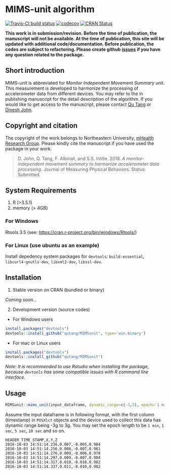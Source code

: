 
<!-- README.md is generated from README.Rmd. Please edit that file -->

# MIMS-unit algorithm

[![Travis-CI build
status](https://travis-ci.org/qutang/MIMSunit.svg?branch=master)](https://travis-ci.org/qutang/MIMSunit)
[![codecov](https://codecov.io/gh/qutang/MIMSunit/branch/master/graph/badge.svg)](https://codecov.io/gh/qutang/MIMSunit)
[![CRAN
Status](https://www.r-pkg.org/badges/version/MIMSunit)](https://cran.r-project.org/package=MIMSunit)

**This work is in submission/revision. Before the time of publication,
the manuscript will not be available. At the time of publication, this
site will be updated with additional code/documentation. Before
publication, the codes are subject to refactoring. Please create github
[issues](https://github.com/qutang/mimsunit/issues/) if you have any
question related to the package.**

## Short introduction

MIMS-unit is abbreviated for *Monitor Independent Movement Summary*
unit. This measurement is developed to harmonize the processing of
accelerometer data from different devices. You may refer to the in
publishing manuscript for the detail description of the algorithm. If
you would like to get access to the manuscript, please contact [Qu
Tang](mailto:%20tang.q@husky.neu.edu) or [Dinesh
John](mailto:%20d.john@northeastern.edu).

## Copyright and citation

The copyright of the work belongs to Northeastern University, [mHealth
Research Group](https://mhealthgroup.org). Please kindly cite the
manuscript if you have used the package in your work.

> D. John, Q. Tang, F. Albinali, and S.S. Intille. 2018. *A
> monitor-independent movement summary to harmonize accelerometer data
> processing*. Journal of Measuring Physical Behaviors. Status:
> Submitted.

## System Requirements

1.  R (\>3.5.1)
2.  memory (\> 4GB)

### For Windows

Rtools 3.5 (see: <https://cran.r-project.org/bin/windows/Rtools/>)

### For Linux (use ubuntu as an example)

Install depedency system packages for `devtools`: `build-essential`,
`libcurl4-gnutls-dev`, `libxml2-dev`, `libssl-dev`.

## Installation

1.  Stable version on CRAN (bundled or binary)

*Coming soon…*

2.  Development version (source codes)

<!-- end list -->

  - For Windows users

<!-- end list -->

``` r
install.packages("devtools")
devtools::install_github("qutang/MIMSunit", type='win.binary')
```

  - For mac or Linux users

<!-- end list -->

``` r
install.packages("devtools")
devtools::install_github("qutang/MIMSunit")
```

*Note: It is recommended to use Rstudio when installing the package,
because `devtools` has some compatible issues with R command line
interface.*

## Usage

``` r
MIMSunit::mims_unit(input_dataframe, dynamic_range=c(-3,3), epoch='1 min')
```

Assume the input dataframe is in following format, with the first column
(timestamp) in `POSXlct` objects and the device used to collect this
data has dynamic range being -3g to 3g. You may set the epoch length to
be `1 min`, `1 sec`, `5 sec`, `10 sec` and so on.

    HEADER_TIME_STAMP,X,Y,Z
    2016-10-03 14:51:14.236,0.007,-0.005,0.984
    2016-10-03 14:51:14.256,0.008,-0.007,0.981
    2016-10-03 14:51:14.276,0.009,-0.006,0.978
    2016-10-03 14:51:14.297,0.009,-0.007,0.984
    2016-10-03 14:51:14.317,0.010,-0.010,0.982
    2016-10-03 14:51:14.337,0.011,-0.010,0.982
